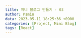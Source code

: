 ```yaml
---
title: 미니 블로그 만들기 - 03
author: Psmin
data: 2023-05-11 18:25:36 +0900
categories: [Project, Mini Blog]
tags: [React]
---
```

